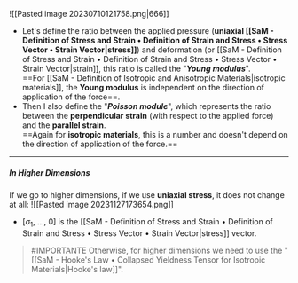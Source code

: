 ![[Pasted image 20230710121758.png|666]]
- Let's define the ratio between the applied pressure (**uniaxial [[SaM - Definition of Stress and Strain • Definition of Strain and Stress • Stress Vector • Strain Vector|stress]]**) and deformation (or [[SaM - Definition of Stress and Strain • Definition of Strain and Stress • Stress Vector • Strain Vector|strain]], this ratio is called the "***Young modulus***".<br>==For [[SaM - Definition of Isotropic and Anisotropic Materials|isotropic materials]], the **Young modulus** is independent on the direction of application of the force==.
- Then I also define the "***Poisson module***", which represents the ratio between the **perpendicular strain** (with respect to the applied force) and the **parallel strain**. <br>==Again for **isotropic materials**, this is a number and doesn't depend on the direction of application of the force.==

---
##### In Higher Dimensions
If we go to higher dimensions, if we use **uniaxial stress**, it does not change at all:
![[Pasted image 20231127173654.png]]
- $\left[\sigma_1,\ \ldots ,\ 0\right]$ is the [[SaM - Definition of Stress and Strain • Definition of Strain and Stress • Stress Vector • Strain Vector|stress]] vector.

> #IMPORTANTE 
> Otherwise, for higher dimensions we need to use the "[[SaM - Hooke's Law • Collapsed Yieldness Tensor for Isotropic Materials|Hooke's law]]".
